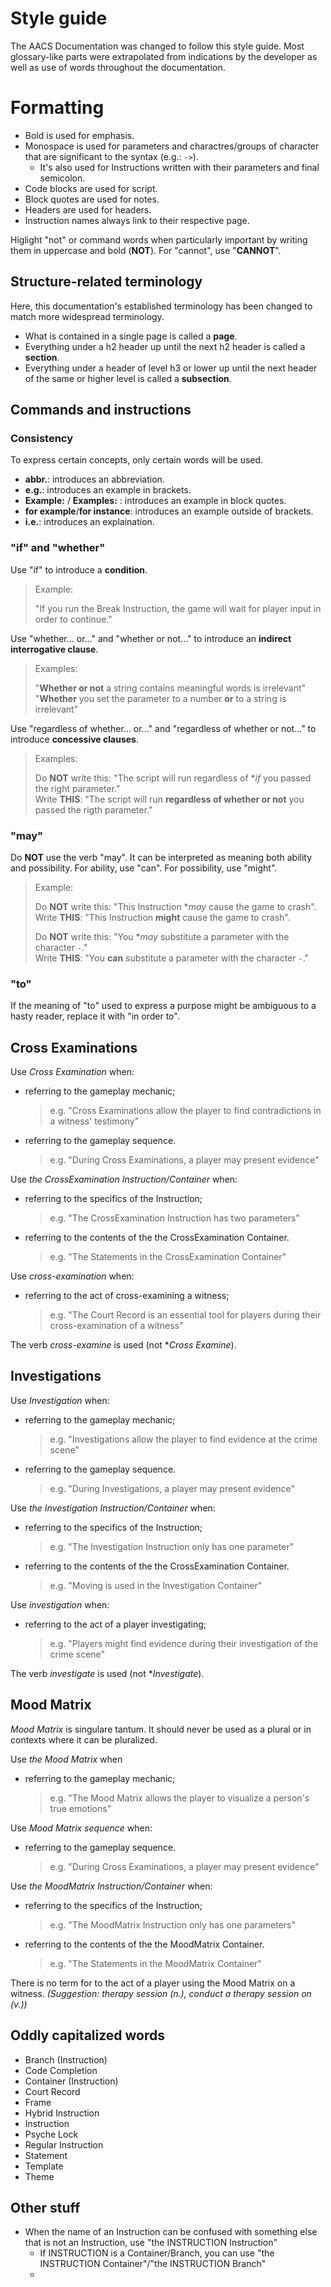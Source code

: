 # Style guide 

The AACS Documentation was changed to follow this style guide. Most glossary-like parts were extrapolated from indications by the developer as well as use of words throughout the documentation.

# Formatting
- Bold is used for emphasis.
- Monospace is used for parameters and charactres/groups of character that are significant to the syntax (e.g.: `->`).
  - It's also used for Instructions written with their parameters and final semicolon.
- Code blocks are used for script.
- Block quotes are used for notes.
- Headers are used for headers.
- Instruction names always link to their respective page.

Higlight "not" or command words when particularly important by writing them in uppercase and bold (**NOT**). For "cannot", use "**CANNOT**".

## Structure-related terminology
Here, this documentation's established terminology has been changed to match more widespread terminology.
- What is contained in a single page is called a **page**.
- Everything under a h2 header up until the next h2 header is called a **section**.
- Everything under a header of level h3 or lower up until the next header of the same or higher level is called a **subsection**.

## Commands and instructions

### Consistency

To express certain concepts, only certain words will be used.

- **abbr.**: introduces an abbreviation.
- **e.g.**: introduces an example in brackets.
- **Example:** / **Examples:** : introduces an example in block quotes.
- **for example**/**for instance**: introduces an example outside of brackets.
- **i.e.**: introduces an explaination.

### "if" and "whether"
Use "if" to introduce a **condition**.

> Example:
> 
> "If you run the Break Instruction, the game will wait for player input in order to continue."

Use "whether... or..." and "whether or not..." to introduce an **indirect interrogative clause**.

 > Examples:
 > 
 > "**Whether or not** a string contains meaningful words is irrelevant"  
 > "**Whether** you set the parameter to a number **or** to a string is irrelevant"

Use "regardless of whether... or..." and "regardless of whether or not..." to introduce **concessive clauses**.

 > Examples:
 > 
 > Do **NOT** write this: "The script will run regardless of \**if* you passed the right parameter."  
 > Write **THIS**: "The script will run **regardless of whether or not** you passed the rigth parameter."

### "may"
Do **NOT** use the verb "may". It can be interpreted as meaning both ability and possibility. For ability, use "can". For possibility, use "might".

> Example:  
> 
> Do **NOT** write this: "This Instruction \**may* cause the game to crash".  
> Write **THIS**: "This Instruction **might** cause the game to crash".  
> 
> Do **NOT** write this: "You \**may* substitute a parameter with the character `-`."  
> Write **THIS**: "You **can** substitute a parameter with the character `-`."

### "to"

If the meaning of "to" used to express a purpose might be ambiguous to a hasty reader, replace it with "in order to".

## Cross Examinations

Use *Cross Examination* when:
- referring to the gameplay mechanic;
  > e.g. "Cross Examinations allow the player to find contradictions in a witness' testimony"
- referring to the gameplay sequence.
  > e.g. "During Cross Examinations, a player may present evidence"

Use *the CrossExamination Instruction/Container* when:
- referring to the specifics of the Instruction;
  > e.g. "The CrossExamination Instruction has two parameters"
- referring to the contents of the the CrossExamination Container.
  > e.g. "The Statements in the CrossExamination Container"

Use *cross-examination* when:
- referring to the act of cross-examining a witness;
  > e.g. "The Court Record is an essential tool for players during their cross-examination of a witness"

The verb *cross-examine* is used (not \**Cross Examine*).

## Investigations

Use *Investigation* when:
- referring to the gameplay mechanic;
  > e.g. "Investigations allow the player to find evidence at the crime scene"
- referring to the gameplay sequence.
  > e.g. "During Investigations, a player may present evidence"

Use *the Investigation Instruction/Container* when:
- referring to the specifics of the Instruction;
  > e.g. "The Investigation Instruction only has one parameter"
- referring to the contents of the the CrossExamination Container.
  > e.g. "Moving is used in the Investigation Container"

Use *investigation* when:
- referring to the act of a player investigating;
  > e.g. "Players might find evidence during their investigation of the crime scene"

The verb *investigate* is used (not \**Investigate*).

## Mood Matrix

*Mood Matrix* is singulare tantum. It should never be used as a plural or in contexts where it can be pluralized.

Use *the Mood Matrix* when
- referring to the gameplay mechanic;
  > e.g. "The Mood Matrix allows the player to visualize a person's true emotions"

Use *Mood Matrix sequence* when:
- referring to the gameplay sequence.
  > e.g. "During Cross Examinations, a player may present evidence"

Use *the MoodMatrix Instruction/Container* when:
- referring to the specifics of the Instruction;
  > e.g. "The MoodMatrix Instruction only has one parameters"
- referring to the contents of the the MoodMatrix Container.
  > e.g. "The Statements in the MoodMatrix Container"

There is no term for to the act of a player using the Mood Matrix on a witness. *(Suggestion: therapy session (n.), conduct a therapy session on (v.))*

## Oddly capitalized words

- Branch (Instruction)
- Code Completion
- Container (Instruction)
- Court Record
- Frame
- Hybrid Instruction
- Instruction
- Psyche Lock
- Regular Instruction
- Statement
- Template
- Theme

## Other stuff

- When the name of an Instruction can be confused with something else that is not an Instruction, use "the INSTRUCTION Instruction"
  - If INSTRUCTION is a Container/Branch, you can use "the INSTRUCTION Container"/"the INSTRUCTION Branch" 
  - 
